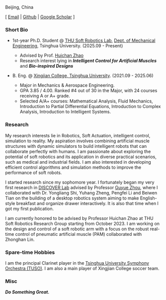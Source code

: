 <!--
Qiyao Wang (王启尧) -->

Beijing, China

\[ [Email](qy-wang21@mails.tsinghua.edu.cn) | [Github](https://github.com/King-Bridge) | [Google Scholar](https://scholar.google.com/citations?user=d_r-sUMAAAAJ&hl=en&oi=ao) \]

<!-- ### Contact
- Email: qy-wang21@mails.tsinghua.edu.cn
- Phone: +86 15010819068
- Github: [King-Bridge](https://github.com/King-Bridge)
- Google Scholar：[Qiyao Wang's Google Scholar](https://scholar.google.com/citations?user=d_r-sUMAAAAJ&hl=en&oi=ao) -->

### Short Bio

- 1st-year Ph.D. Student @ [THU Soft Robotics Lab](https://www.thusoftrobot.com/), [Dept. of Mechanical Engineering](https://me.tsinghua.edu.cn/en/index.htm), Tsinghua University. (2025.09 - Present)

  - Advised by Prof. [Huichan Zhao](https://www.me.tsinghua.edu.cn/en/info/1084/1639.htm)
  - Research interest lying in **_Intelligent Control for Artificial Muscles_** and **_Bio-inspired Designs_**

- B. Eng. @ [Xingjian College, Tsinghua University](https://www.xjc.tsinghua.edu.cn/). (2021.09 - 2025.06)

  - Major in Mechanics & Aerospace Engineering.
  - GPA 3.85 / 4.00. Ranked #4 out of 30 in the Major, with 24 courses receiving A or A+ grade.
  - Selected A/A+ courses: Mathematical Analysis, Fluid Mechanics, Introduction to Partial Differential Equations, Introduction to Complex Analysis, Introduction to Intelligent Systems.

### Research

My research interests lie in Robotics, Soft Actuation, intelligent control, simulation to reality. My aspiration involves combining artificial muscle structures with dynamic simulators to build intelligent robots that can collaborate perfectly with humans. I am passionate about exploring the potential of soft robotics and its application in diverse practical scenarios, such as medical and industrial fields. I am also interested in developing efficient control algorithms and simulation methods to improve the performance of soft robots.

I started research since my sophomore year. I fortunately began my very first research in [DISCOVER Lab](https://air.tsinghua.edu.cn/en/Research1/DISCOVER_Laboratory.htm) advised by Professor [Guyue Zhou](https://air.tsinghua.edu.cn/en/info/1046/1196.htm), where I collaborated with Dr. Yongliang Shi, Yuhang Zheng, Pengfei Li and Beiwen Tian on the building of a desktop robotics system aiming to make English-style breakfast and organize drawer interactively. It is also that time when I got my first publication.

I am currently honored to be advised by Professor Huichan Zhao at THU Soft Robotics Research Group starting from October 2023. I am working on the design and control of a soft robotic arm with a focus on the robust real-time control of pneumatic artificial muscle (PAM) collaborated with Zhonghan Lin.

<!-- ### Research Interests

Robotics, Soft Actuation, intelligent control, simulation to reality. -->

### Spare-time Hobbies

I am the principal Clarinet player in the [Tsinghua University Symphony Orchestra (TUSO)](https://www.arts.tsinghua.edu.cn/info/1084/1492.htm).
I am also a main player of Xingjian College soccer team.

### Misc

**_Do Something Great._**

